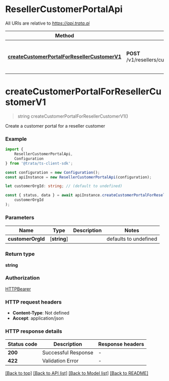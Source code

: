 # ResellerCustomerPortalApi

All URIs are relative to *https://api.trata.ai*

|Method | HTTP request | Description|
|------------- | ------------- | -------------|
|[**createCustomerPortalForResellerCustomerV1**](#createcustomerportalforresellercustomerv1) | **POST** /v1/resellers/customers/{customer_org_id}/portal | Create Customer Portal For Reseller Customer|

# **createCustomerPortalForResellerCustomerV1**
> string createCustomerPortalForResellerCustomerV1()

Create a customer portal for a reseller customer

### Example

```typescript
import {
    ResellerCustomerPortalApi,
    Configuration
} from '@trata/ts-client-sdk';

const configuration = new Configuration();
const apiInstance = new ResellerCustomerPortalApi(configuration);

let customerOrgId: string; // (default to undefined)

const { status, data } = await apiInstance.createCustomerPortalForResellerCustomerV1(
    customerOrgId
);
```

### Parameters

|Name | Type | Description  | Notes|
|------------- | ------------- | ------------- | -------------|
| **customerOrgId** | [**string**] |  | defaults to undefined|


### Return type

**string**

### Authorization

[HTTPBearer](../README.md#HTTPBearer)

### HTTP request headers

 - **Content-Type**: Not defined
 - **Accept**: application/json


### HTTP response details
| Status code | Description | Response headers |
|-------------|-------------|------------------|
|**200** | Successful Response |  -  |
|**422** | Validation Error |  -  |

[[Back to top]](#) [[Back to API list]](../README.md#documentation-for-api-endpoints) [[Back to Model list]](../README.md#documentation-for-models) [[Back to README]](../README.md)

